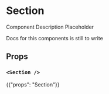 # Section

<p class="description">Component Description Placeholder</p>

Docs for this components is still to write

## Props

### `<Section />`

{{"props": "Section"}}
